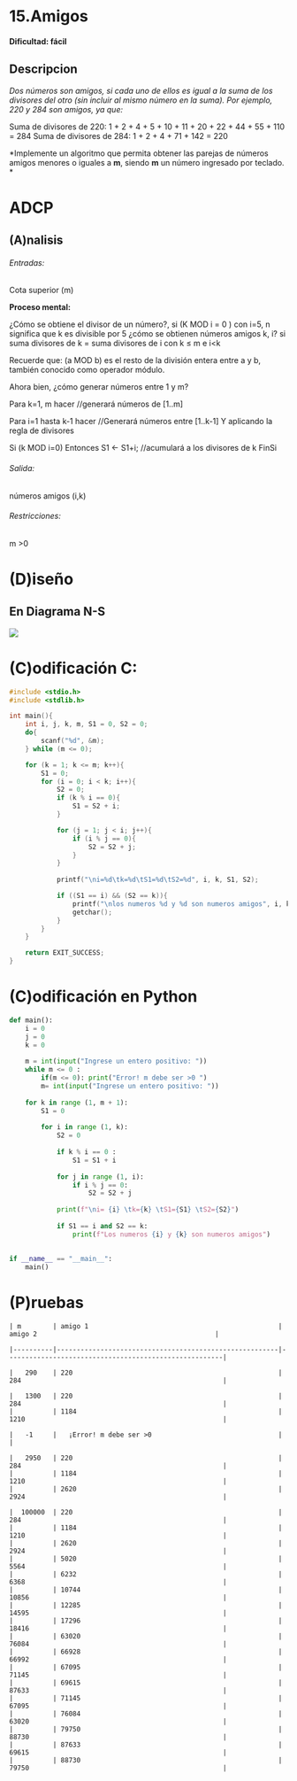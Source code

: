 # 15.Amigos

#### Dificultad: fácil

## Descripcion

*Dos números son amigos, si cada uno de ellos es igual a la suma de los divisores del otro (sin incluir al mismo número en la suma).
Por ejemplo, 220 y 284 son amigos, ya que:*

Suma de divisores de 220:  1 + 2 + 4 + 5 + 10 + 11 + 20 + 22 + 44 + 55 + 110 = 284
Suma de divisores de 284:  1 + 2 + 4 + 71 + 142 = 220

*Implemente un algoritmo que permita obtener las parejas de números amigos menores o iguales a **m**, siendo **m** un número ingresado por teclado. *

# ADCP

## (A)nalisis

###### Entradas: 
Cota superior (m)


**Proceso mental:**

¿Cómo se obtiene el divisor de un número?, si (K MOD  i = 0 )  con i=5, n  significa que k es divisible por 5
¿cómo se obtienen números amigos k, i? si suma divisores de k = suma divisores de i con k ≤ m e i<k

Recuerde que: (a MOD b) es el resto de la división entera entre a y b, también conocido como operador módulo.

Ahora bien, ¿cómo generar números entre 1 y m?

Para k=1, m hacer //generará números de [1..m]
            
Para i=1 hasta k-1 hacer //Generará números entre [1..k-1]
Y aplicando la regla de divisores
    
Si (k MOD i=0) Entonces
S1 <- S1+i; //acumulará a los divisores de k
FinSi

###### Salida: 
números amigos (i,k)

###### Restricciones: 
m >0

# (D)iseño 

## En Diagrama N-S

![](Imagen.png)

# (C)odificación C:
```c
#include <stdio.h>
#include <stdlib.h>

int main(){
    int i, j, k, m, S1 = 0, S2 = 0;
    do{
        scanf("%d", &m);
    } while (m <= 0);

    for (k = 1; k <= m; k++){
        S1 = 0;
        for (i = 0; i < k; i++){
            S2 = 0;
            if (k % i == 0){
                S1 = S2 + i;
            }

            for (j = 1; j < i; j++){
                if (i % j == 0){
                    S2 = S2 + j;
                }    
            }
            
            printf("\ni=%d\tk=%d\tS1=%d\tS2=%d", i, k, S1, S2);

            if ((S1 == i) && (S2 == k)){
                printf("\nlos numeros %d y %d son numeros amigos", i, k);
                getchar();
            }   
        }  
    }   

    return EXIT_SUCCESS;
}
```
# (C)odificación en Python
```py
def main():
    i = 0
    j = 0
    k = 0
    
    m = int(input("Ingrese un entero positivo: "))
    while m <= 0 :
        if(m <= 0): print("Error! m debe ser >0 ")
        m= int(input("Ingrese un entero positivo: "))
        
    for k in range (1, m + 1):
        S1 = 0
        
        for i in range (1, k):
            S2 = 0
            
            if k % i == 0 :
                S1 = S1 + i
            
            for j in range (1, i):
                if i % j == 0:
                    S2 = S2 + j
                    
            print(f"\ni= {i} \tk={k} \tS1={S1} \tS2={S2}")
            
            if S1 == i and S2 == k:
                print(f"Los numeros {i} y {k} son numeros amigos")
            
            
if __name__ == "__main__":
    main()
```
# (P)ruebas

    
    | m        | amigo 1                                                |   amigo 2                                             | 
    
    |----------|--------------------------------------------------------|-------------------------------------------------------|
    
    |   290    | 220                                                    | 284                                                   |  
    
    |   1300   | 220                                                    | 284                                                   |
    |          | 1184                                                   | 1210                                                  |  
    
    |   -1     |   ¡Error! m debe ser >0                                |        	                                            |  
    
    |   2950   | 220                                                    | 284                                                   |
    |          | 1184                                                   | 1210                                                  |
    |          | 2620                                                   | 2924                                                  |  
    
    |  100000  | 220                                                    | 284                                                   |
    |          | 1184                                                   | 1210                                                  |
    |          | 2620                                                   | 2924                                                  |
    |          | 5020                                                   | 5564                                                  |
    |          | 6232                                                   | 6368                                                  |
    |          | 10744                                                  | 10856                                                 |
    |          | 12285                                                  | 14595                                                 |
    |          | 17296                                                  | 18416                                                 |
    |          | 63020                                                  | 76084                                                 |
    |          | 66928                                                  | 66992                                                 |
    |          | 67095                                                  | 71145                                                 |
    |          | 69615                                                  | 87633                                                 |
    |          | 71145                                                  | 67095                                                 |
    |          | 76084                                                  | 63020                                                 |
    |          | 79750                                                  | 88730                                                 |
    |          | 87633                                                  | 69615                                                 |
    |          | 88730                                                  | 79750                                                 |  
    





